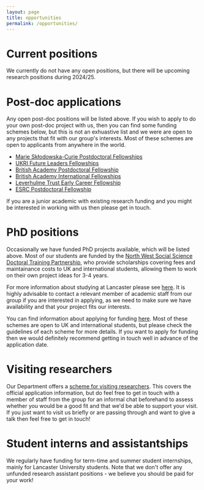 ```yaml
---
layout: page
title: opportunities
permalink: /opportunities/
---
```



# Current positions

We currently do not have any open positions, but there will be upcoming research positions during 2024/25.


# Post-doc applications

Any open post-doc positions will be listed above. If you wish to apply to do your own post-doc project with us, then you can find some funding schemes below, but this is not an exhuastive list and we were are open to any projects that fit with our group's interests. Most of these schemes are open to applicants from anywhere in the world.

* [Marie Skłodowska-Curie Postdoctoral Fellowships](https://marie-sklodowska-curie-actions.ec.europa.eu/actions/postdoctoral-fellowships?)
* [UKRI Future Leaders Fellowships](https://www.ukri.org/what-we-do/developing-people-and-skills/future-leaders-fellowships/)
* [British Academy Postdoctoral Fellowship](https://www.thebritishacademy.ac.uk/funding/postdoctoral-fellowships/)
* [British Academy International Fellowships](https://www.thebritishacademy.ac.uk/funding/international-fellowships/)
* [Leverhulme Trust Early Career Fellowship](https://www.leverhulme.ac.uk/early-career-fellowships)
* [ESRC Postdoctoral Fellowship](https://www.ukri.org/opportunity/esrc-postdoctoral-fellowships/)

If you are a junior academic with existing research funding and you might be interested in working with us then please get in touch.

# PhD positions

Occasionally we have funded PhD projects available, which will be listed above. Most of our students are funded by the [North West Social Science Doctoral Training Partnership](https://nwssdtp.ac.uk), who provide scholarships covering fees and maintainance costs to UK and international students, allowing them to work on their own project ideas for 3-4 years.

For more information about studying at Lancaster please see [here](https://www.lancaster.ac.uk/linguistics/phd/). It is highly advisable to contact a relevant member of academic staff from our group if you are interested in applying, as we need to make sure we have availability and that your project fits our interests.

You can find information about applying for funding [here](https://www.lancaster.ac.uk/linguistics/phd/scholarship-and-funding-opportunities/). Most of these schemes are open to UK and international students, but please check the guidelines of each scheme for more details. If you want to apply for funding then we would definitely recommend getting in touch well in advance of the application date.

# Visiting researchers

Our Department offers a [scheme for visiting researchers](https://www.lancaster.ac.uk/linguistics/visitors/). This covers the official application information, but do feel free to get in touch with a member of staff from the group for an informal chat beforehand to assess whether you would be a good fit and that we'd be able to support your visit. If you just want to visit us briefly or are passing through and want to give a talk then feel free to get in touch!


# Student interns and assistantships

We regularly have funding for term-time and summer student internships, mainly for Lancaster University students. Note that we don't offer any unfunded research assistant positions - we believe you should be paid for your work!
